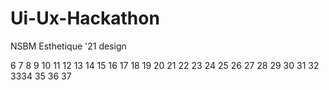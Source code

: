 # Ui-Ux-Hackathon
NSBM Esthetique '21 design 





6
7
8
9
10
11
12
13
14
15
16
17
18
19
20
21
22
23
24
25
26
27
28
29
30
31
32
3334
35
36
37



